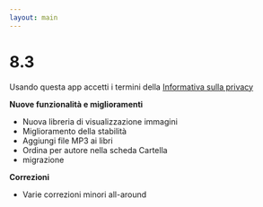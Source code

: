 ```yaml
---
layout: main
---
```


# 8.3

Usando questa app accetti i termini della [Informativa sulla privacy](/wiki/PrivacyPolicy/it)

**Nuove funzionalità e miglioramenti**

* Nuova libreria di visualizzazione immagini
* Miglioramento della stabilità
* Aggiungi file MP3 ai libri
* Ordina per autore nella scheda Cartella
* migrazione

**Correzioni**
* Varie correzioni minori all-around
